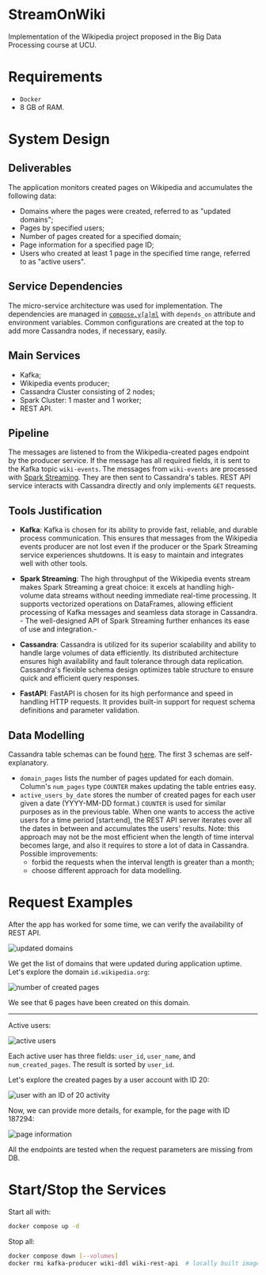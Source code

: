 # StreamOnWiki
Implementation of the Wikipedia project proposed in the Big Data Processing course at UCU.

# Requirements
- `Docker`
- $8$ GB of RAM.
# System Design
## Deliverables
The application monitors created pages on Wikipedia and accumulates the following data:
- Domains where the pages were created, referred to as "updated domains";
- Pages by specified users;
- Number of pages created for a specified domain;
- Page information for a specified page ID;
- Users who created at least $1$ page in the specified time range, referred to as "active users".

## Service Dependencies
The micro-service architecture was used for implementation. The dependencies are managed in [`compose.y[a]ml`](compose.yaml) with `depends_on` attribute and environment variables. Common configurations are created at the top to add more Cassandra nodes, if necessary, easily.

## Main Services
- Kafka;
- Wikipedia events producer;
- Cassandra Cluster consisting of $2$ nodes;
- Spark Cluster: $1$ master and $1$ worker;
- REST API.
## Pipeline
The messages are listened to from the Wikipedia-created pages endpoint by the producer service. If the message has all required fields, it is sent to the Kafka topic `wiki-events`.
The messages from `wiki-events` are processed with [Spark Streaming](services/streaming/spark_streaming.py). They are then sent to Cassandra's tables.
REST API service interacts with Cassandra directly and only implements `GET` requests.

## Tools Justification
- **Kafka**: Kafka is chosen for its ability to provide fast, reliable, and durable process communication. This ensures that messages from the Wikipedia events producer are not lost even if the producer or the Spark Streaming service experiences shutdowns. It is easy to maintain and integrates well with other tools.

- **Spark Streaming**: The high throughput of the Wikipedia events stream makes Spark Streaming a great choice: it excels at handling high-volume data streams without needing immediate real-time processing. It supports vectorized operations on DataFrames, allowing efficient processing of Kafka messages and seamless data storage in Cassandra. - The well-designed API of Spark Streaming further enhances its ease of use and integration.-

- **Cassandra**: Cassandra is utilized for its superior scalability and ability to handle large volumes of data efficiently. Its distributed architecture ensures high availability and fault tolerance through data replication. Cassandra's flexible schema design optimizes table structure to ensure quick and efficient query responses.

- **FastAPI**: FastAPI is chosen for its high performance and speed in handling HTTP requests. It provides built-in support for request schema definitions and parameter validation.

## Data Modelling
Cassandra table schemas can be found [here](services/wiki-ddl/ddl.cql). The first $3$ schemas are self-explanatory.
- `domain_pages` lists the number of pages updated for each domain. Column's `num_pages` type `COUNTER` makes updating the table entries easy.
- `active_users_by_date` stores the number of created pages for each user given a date (YYYY-MM-DD format.) `COUNTER` is used for similar purposes as in the previous table.
	When one wants to access the active users for a time period $\text{[start:end]}$, 
	the REST API server iterates over all the dates in between and accumulates the users' results.
	Note: this approach may not be the most efficient when the length of time interval becomes large, and also it requires to store a lot of data in Cassandra.
	Possible improvements:
	- forbid the requests when the interval length is greater than a month;
	- choose different approach for data modelling.

# Request Examples
After the app has worked for some time, we can verify the availability of REST API.

![updated domains](./media/updated_domains.png)

We get the list of domains that were updated during application uptime.
Let's explore the domain `id.wikipedia.org`:

![number of created pages](./media/num_created_pages.png)

We see that $6$ pages have been created on this domain.
___
Active users:

![active users](media/active_users.png)

Each active user has three fields: `user_id`, `user_name`, and `num_created_pages`. The result is sorted by `user_id`.

Let's explore the created pages by a user account with ID $20$:

![user with an ID of 20 activity](media/user_20_activity.png)

Now, we can provide more details, for example, for the page with ID $187294$:

![page information](media/page_info.png)

All the endpoints are tested when the request parameters are missing from DB.



# Start/Stop the Services
Start all with:
```bash
docker compose up -d
```

Stop all:
```bash
docker compose down [--volumes]
docker rmi kafka-producer wiki-ddl wiki-rest-api  # locally built images
```

